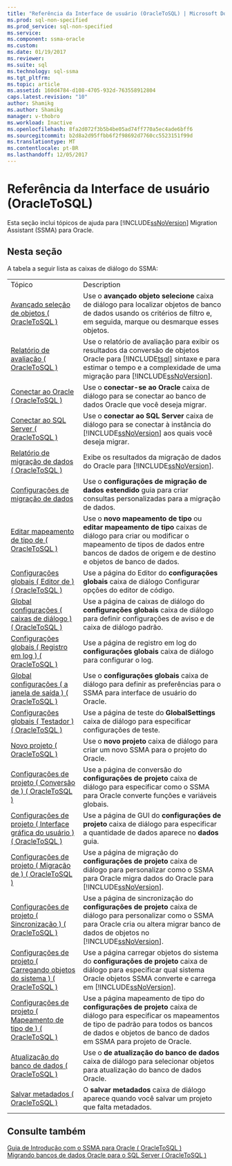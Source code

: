 ```yaml
---
title: "Referência da Interface de usuário (OracleToSQL) | Microsoft Docs"
ms.prod: sql-non-specified
ms.prod_service: sql-non-specified
ms.service: 
ms.component: ssma-oracle
ms.custom: 
ms.date: 01/19/2017
ms.reviewer: 
ms.suite: sql
ms.technology: sql-ssma
ms.tgt_pltfrm: 
ms.topic: article
ms.assetid: 160d4784-d108-4705-932d-763558912804
caps.latest.revision: "10"
author: Shamikg
ms.author: Shamikg
manager: v-thobro
ms.workload: Inactive
ms.openlocfilehash: 8fa2d072f3b5b4be05ad74ff770a5ec4ade6bff6
ms.sourcegitcommit: b2d8a2d95ffbb6f2f98692d7760cc5523151f99d
ms.translationtype: MT
ms.contentlocale: pt-BR
ms.lasthandoff: 12/05/2017
---
```

# <a name="user-interface-reference-oracletosql"></a>Referência da Interface de usuário (OracleToSQL)
Esta seção inclui tópicos de ajuda para [!INCLUDE[ssNoVersion](../../includes/ssnoversion_md.md)] Migration Assistant (SSMA) para Oracle.  
  
## <a name="in-this-section"></a>Nesta seção  
A tabela a seguir lista as caixas de diálogo do SSMA:  
  
|||  
|-|-|  
|Tópico|Description|  
|[Avançado seleção de objetos &#40; OracleToSQL &#41;](../../ssma/oracle/advanced-object-selection-oracletosql.md)|Use o **avançado objeto selecione** caixa de diálogo para localizar objetos de banco de dados usando os critérios de filtro e, em seguida, marque ou desmarque esses objetos.|  
|[Relatório de avaliação &#40; OracleToSQL &#41;](../../ssma/oracle/assessment-report-oracletosql.md)|Use o relatório de avaliação para exibir os resultados da conversão de objetos Oracle para [!INCLUDE[tsql](../../includes/tsql_md.md)] sintaxe e para estimar o tempo e a complexidade de uma migração para [!INCLUDE[ssNoVersion](../../includes/ssnoversion_md.md)].|  
|[Conectar ao Oracle &#40; OracleToSQL &#41;](../../ssma/oracle/connect-to-oracle-oracletosql.md)|Use o **conectar-se ao Oracle** caixa de diálogo para se conectar ao banco de dados Oracle que você deseja migrar.|  
|[Conectar ao SQL Server &#40; OracleToSQL &#41;](../../ssma/oracle/connect-to-sql-server-oracletosql.md)|Use o **conectar ao SQL Server** caixa de diálogo para se conectar à instância do [!INCLUDE[ssNoVersion](../../includes/ssnoversion_md.md)] aos quais você deseja migrar.|  
|[Relatório de migração de dados &#40; OracleToSQL &#41;](../../ssma/oracle/data-migration-report-oracletosql.md)|Exibe os resultados da migração de dados do Oracle para [!INCLUDE[ssNoVersion](../../includes/ssnoversion_md.md)].|  
|[Configurações de migração de dados](http://msdn.microsoft.com/en-us/91f7f558-025d-4f4d-ac2c-aa095e7d1ace)|Use o **configurações de migração de dados estendido** guia para criar consultas personalizadas para a migração de dados.|  
|[Editar mapeamento de tipo de &#40; OracleToSQL &#41;](../../ssma/oracle/edit-type-mapping-oracletosql.md)|Use o **novo mapeamento de tipo** ou **editar mapeamento de tipo** caixas de diálogo para criar ou modificar o mapeamento de tipos de dados entre bancos de dados de origem e de destino e objetos de banco de dados.|  
|[Configurações globais &#40; Editor de &#41; &#40; OracleToSQL &#41;](../../ssma/oracle/global-settings-editor-oracletosql.md)|Use a página do Editor do **configurações globais** caixa de diálogo Configurar opções do editor de código.|  
|[Global configurações &#40; caixas de diálogo &#41;  &#40; OracleToSQL &#41;](../../ssma/oracle/global-settings-dialogs-oracletosql.md)|Use a página de caixas de diálogo do **configurações globais** caixa de diálogo para definir configurações de aviso e de caixa de diálogo padrão.|  
|[Configurações globais &#40; Registro em log &#41; &#40; OracleToSQL &#41;](../../ssma/oracle/global-settings-logging-oracletosql.md)|Use a página de registro em log do **configurações globais** caixa de diálogo para configurar o log.|  
|[Global configurações &#40; a janela de saída &#41;  &#40; OracleToSQL &#41;](../../ssma/oracle/global-settings-output-window-oracletosql.md)|Use o **configurações globais** caixa de diálogo para definir as preferências para o SSMA para interface de usuário do Oracle.|  
|[Configurações globais &#40; Testador &#41; &#40; OracleToSQL &#41;](../../ssma/oracle/global-settings-tester-oracletosql.md)|Use a página de teste do **GlobalSettings** caixa de diálogo para especificar configurações de teste.|  
|[Novo projeto &#40; OracleToSQL &#41;](../../ssma/oracle/new-project-oracletosql.md)|Use o **novo projeto** caixa de diálogo para criar um novo SSMA para o projeto do Oracle.|  
|[Configurações de projeto &#40; Conversão de &#41; &#40; OracleToSQL &#41;](../../ssma/oracle/project-settings-conversion-oracletosql.md)|Use a página de conversão do **configurações de projeto** caixa de diálogo para especificar como o SSMA para Oracle converte funções e variáveis globais.|  
|[Configurações de projeto &#40; Interface gráfica do usuário &#41; &#40; OracleToSQL &#41;](../../ssma/oracle/project-settings-gui-oracletosql.md)|Use a página de GUI do **configurações de projeto** caixa de diálogo para especificar a quantidade de dados aparece no **dados** guia.|  
|[Configurações de projeto &#40; Migração de &#41; &#40; OracleToSQL &#41;](../../ssma/oracle/project-settings-migration-oracletosql.md)|Use a página de migração do **configurações de projeto** caixa de diálogo para personalizar como o SSMA para Oracle migra dados do Oracle para [!INCLUDE[ssNoVersion](../../includes/ssnoversion_md.md)].|  
|[Configurações de projeto &#40; Sincronização &#41; &#40; OracleToSQL &#41;](../../ssma/oracle/project-settings-synchronization-oracletosql.md)|Use a página de sincronização do **configurações de projeto** caixa de diálogo para personalizar como o SSMA para Oracle cria ou altera migrar banco de dados de objetos no [!INCLUDE[ssNoVersion](../../includes/ssnoversion_md.md)].|  
|[Configurações de projeto &#40; Carregando objetos do sistema &#41; &#40; OracleToSQL &#41;](../../ssma/oracle/project-settings-loading-system-objects-oracletosql.md)|Use a página carregar objetos do sistema do **configurações de projeto** caixa de diálogo para especificar qual sistema Oracle objetos SSMA converte e carrega em [!INCLUDE[ssNoVersion](../../includes/ssnoversion_md.md)].|  
|[Configurações de projeto &#40; Mapeamento de tipo de &#41; &#40; OracleToSQL &#41;](../../ssma/oracle/project-settings-type-mapping-oracletosql.md)|Use a página mapeamento de tipo do **configurações de projeto** caixa de diálogo para especificar os mapeamentos de tipo de padrão para todos os bancos de dados e objetos de banco de dados em SSMA para projeto de Oracle.|  
|[Atualização do banco de dados &#40; OracleToSQL &#41;](../../ssma/oracle/refresh-from-database-oracletosql.md)|Use o **de atualização do banco de dados** caixa de diálogo para selecionar objetos para atualização do banco de dados Oracle.|  
|[Salvar metadados &#40; OracleToSQL &#41;](../../ssma/oracle/save-metadata-oracletosql.md)|O **salvar metadados** caixa de diálogo aparece quando você salvar um projeto que falta metadados.|  
  
## <a name="see-also"></a>Consulte também  
[Guia de Introdução com o SSMA para Oracle &#40; OracleToSQL &#41;](../../ssma/oracle/getting-started-with-ssma-for-oracle-oracletosql.md)  
[Migrando bancos de dados Oracle para o SQL Server &#40; OracleToSQL &#41;](../../ssma/oracle/migrating-oracle-databases-to-sql-server-oracletosql.md)  
  
